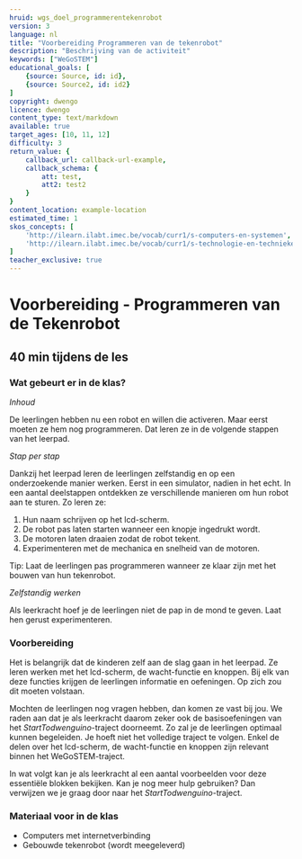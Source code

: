 ```yaml
---
hruid: wgs_doel_programmerentekenrobot
version: 3
language: nl
title: "Voorbereiding Programmeren van de tekenrobot"
description: "Beschrijving van de activiteit"
keywords: ["WeGoSTEM"]
educational_goals: [
    {source: Source, id: id}, 
    {source: Source2, id: id2}
]
copyright: dwengo
licence: dwengo
content_type: text/markdown
available: true
target_ages: [10, 11, 12]
difficulty: 3
return_value: {
    callback_url: callback-url-example,
    callback_schema: {
        att: test,
        att2: test2
    }
}
content_location: example-location
estimated_time: 1
skos_concepts: [
    'http://ilearn.ilabt.imec.be/vocab/curr1/s-computers-en-systemen', 
    'http://ilearn.ilabt.imec.be/vocab/curr1/s-technologie-en-technieken'
]
teacher_exclusive: true
---
```

# Voorbereiding - Programmeren van de Tekenrobot 
## 40 min tijdens de les

### Wat gebeurt er in de klas?

*Inhoud*

De leerlingen hebben nu een robot en willen die activeren. Maar eerst moeten ze hem nog programmeren. Dat leren ze in de volgende stappen van het leerpad. 


*Stap per stap*

Dankzij het leerpad leren de leerlingen zelfstandig en op een onderzoekende manier werken. Eerst in een simulator, nadien in het echt. In een aantal deelstappen ontdekken ze verschillende manieren om hun robot aan te sturen. Zo leren ze: 

1. Hun naam schrijven op het lcd-scherm.
2. De robot pas laten starten wanneer een knopje ingedrukt wordt.
3. De motoren laten draaien zodat de robot tekent.
4. Experimenteren met de mechanica en snelheid van de motoren.

Tip: Laat de leerlingen pas programmeren wanneer ze klaar zijn met het bouwen van hun tekenrobot.


*Zelfstandig werken*

Als leerkracht hoef je de leerlingen niet de pap in de mond te geven. Laat hen gerust experimenteren.


### Voorbereiding

Het is belangrijk dat de kinderen zelf aan de slag gaan in het leerpad. Ze leren werken met het lcd-scherm, de wacht-functie en knoppen. Bij elk van deze functies krijgen de leerlingen informatie en oefeningen. Op zich zou dit moeten volstaan.

Mochten de leerlingen nog vragen hebben, dan komen ze vast bij jou. We raden aan dat je als leerkracht daarom zeker ook de basisoefeningen van het *StartTodwenguino*-traject doorneemt. Zo zal je de leerlingen optimaal kunnen begeleiden. Je hoeft niet het volledige traject te volgen. Enkel de delen over het lcd-scherm, de wacht-functie en knoppen zijn relevant binnen het WeGoSTEM-traject.

In wat volgt kan je als leerkracht al een aantal voorbeelden voor deze essentiële blokken bekijken. Kan je nog meer hulp gebruiken? Dan verwijzen we je graag door naar het *StartTodwenguino*-traject.


### Materiaal voor in de klas

* Computers met internetverbinding
* Gebouwde tekenrobot (wordt meegeleverd)

